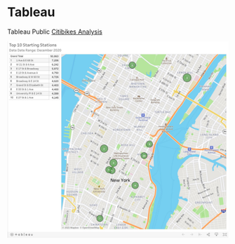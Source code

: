 # Tableau
Tableau Public [Citibikes Analysis](https://public.tableau.com/app/profile/diane.witt2068/viz/citi_bike_analytics_16121897671990/Top10StartingStations)


![Tableau Public](Images/citibikes_map.jpg)

